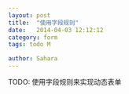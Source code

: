 ```yaml
---
layout: post
title:  "使用字段规则"
date:   2014-04-03 12:12:12
category: form
tags: todo M

author: Sahara
---
```


TODO: 使用字段规则来实现动态表单
